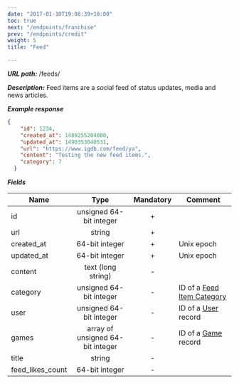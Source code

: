```yaml
---
date: "2017-01-10T19:08:39+10:00"
toc: true
next: "/endpoints/franchise"
prev: "/endpoints/credit"
weight: 5
title: "Feed"

---
```


***URL path:*** /feeds/

***Description:*** Feed items are a social feed of status updates, media and news articles.

***Example response***

```json
{
    "id": 1234,
    "created_at": 1489255204000,
    "updated_at": 1490353040531,
    "url": "https://www.igdb.com/feed/ya",
    "content": "Testing the new feed items.",
    "category": 7
  }
```

***Fields***

| Name                | Type                              | Mandatory | Comment |
| ------------------- |:---------------------------------:|:---------:| ------- |
| id                  | unsigned 64-bit integer           |     +     ||
| url                 | string                            |     +     ||
| created_at          | 64-bit integer                    |     +     | Unix epoch |
| updated_at          | 64-bit integer                    |     +     | Unix epoch |
| content             | text (long string)                |     -     ||
| category            | unsigned 64-bit integer           |     -     | ID of a [Feed Item Category](../../enum-fields/feed-item-category) |
| user                | unsigned 64-bit integer           |     -     | ID of a [User](../user) record |
| games               | array of unsigned 64-bit integer  |     -     | ID of a [Game](../game) record |
| title               | string                            |     -     ||
| feed_likes_count    | 64-bit integer                    |     -     ||
